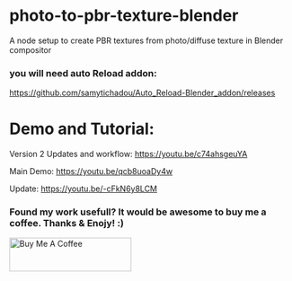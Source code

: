 # photo-to-pbr-texture-blender
A node setup to create PBR textures from photo/diffuse texture in Blender compositor
### you will need auto Reload addon: 
https://github.com/samytichadou/Auto_Reload-Blender_addon/releases

# Demo and Tutorial:

Version 2 Updates and workflow: https://youtu.be/c74ahsgeuYA

Main Demo: https://youtu.be/qcb8uoaDy4w

Update: https://youtu.be/-cFkN6y8LCM

### Found my work usefull? It would be awesome to buy me a coffee. Thanks & Enojy! :)

<a href="https://www.buymeacoffee.com/fahadp" target="_blank"><img src="https://cdn.buymeacoffee.com/buttons/v2/default-yellow.png" alt="Buy Me A Coffee" style="height: 60px !important;width: 217px !important;" ></a>
